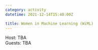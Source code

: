 ```yaml
---
category: activity
datetime: 2021-12-14T15:40:00Z

title: Women in Machine Learning (WiML)
---
```


Host: TBA  
Guests: TBA
